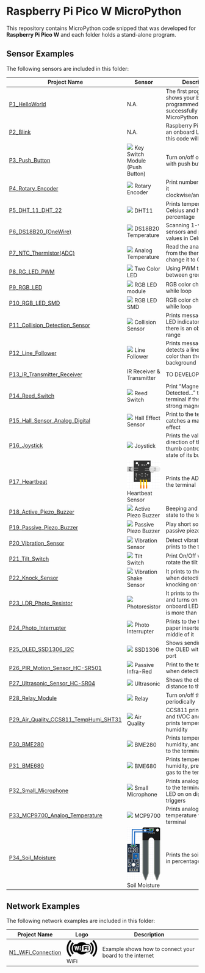 # Raspberry Pi Pico W MicroPython

This repository contains MicroPython code snipped that was developed for **Raspberry Pi Pico W** and each folder holds a stand-alone program.

## Sensor Examples
The following sensors are included in this folder:

Project Name | Sensor | Description
--- | --- | ---
[P1_HelloWorld](./sensor-examples/P1_HelloWorld/) | N.A. | The first program that shows your board programmed successfully with MicroPython
[P2_Blink](./sensor-examples/P2_Blink/) | N.A. | Raspberry Pi Pico W has an onboard LED which this code will test it 
[P3_Push_Button](./sensor-examples/P3_Push_Button/) | ![](./sensor-examples/P3_Push_Button/connection/P3_Push_Button.jpg) Key Switch Module (Push Button) | Turn on/off onboard LED with push button
[P4_Rotary_Encoder](./sensor-examples/P4_Rotary_Encoder/) | ![](./sensor-examples/P4_Rotary_Encoder/connection/P4_Rotatry_Encoder.jpg) Rotary Encoder | Print numbers by turning it clockwise/anticlockwise. 
[P5_DHT_11_DHT_22](./sensor-examples/P5_DHT_11_DHT_22/) | ![](./sensor-examples/P5_DHT_11_DHT_22/connection/P5_DHT11.jpg) DHT11 | Prints temperature in Celsius and humidity in percentage
[P6_DS18B20_(OneWire)](./sensor-examples/P6_DS18B20_(OneWire)/) | ![](./sensor-examples/P6_DS18B20_(OneWire)/connection/P6_DS18B20.jpg) DS18B20 Temperature | Scanning 1-wire for all sensors and printing the values in Celsius
[P7_NTC_Thermistor(ADC)](./sensor-examples/P7_NTC_Thermistor(ADC)/) | ![](./sensor-examples/P7_NTC_Thermistor(ADC)/connection/P7_NTC_Thermistor.jpg) Analog Temperature | Read the analog value from the thermistor and change it to Celsius
[P8_RG_LED_PWM](./sensor-examples/P8_RG_LED_PWM/) | ![](./sensor-examples/P8_RG_LED_PWM/connection/P8_RG_Two_Color.jpg) Two Color LED | Using PWM to fade LED between green and red
[P9_RGB_LED](./sensor-examples/P9_RGB_LED/) | ![](./sensor-examples/P9_RGB_LED/connection/P9_RGB_LED.jpg) RGB LED module | RGB color change in a while loop
[P10_RGB_LED_SMD](./sensor-examples/P10_RGB_LED_SMD/) | ![](./sensor-examples/P10_RGB_LED_SMD/connection/P10_RGB_SMD_LED.jpg) RGB LED SMD | RGB color change in a while loop
[P11_Collision_Detection_Sensor](./sensor-examples/P11_Collision_Detection_Sensor/) | ![](./sensor-examples/P11_Collision_Detection_Sensor/connection/P11_Collision_Detection.jpg) Collision Sensor | Prints messages with LED indicator when there is an object in its range
[P12_Line_Follower](./sensor-examples/P12_Line_Follower/) | ![](./sensor-examples/P12_Line_Follower/connection/P12_Path_Follower.jpg) Line Follower | Prints message while it detects a line different color than the background
[P13_IR_Transmitter_Receiver](./sensor-examples/P13_IR_Transmitter_Receiver/) | IR Receiver & Transmitter | TO DEVELOP… 
[P14_Reed_Switch](./sensor-examples/P14_Reed_Switch/) | ![](./sensor-examples/P14_Reed_Switch/connection/P14_Reed_Switch.jpg) Reed Switch | Print “Magnetic Detected…” to the terminal if there is a strong magnet close to it
[P15_Hall_Sensor_Analog_Digital](./sensor-examples/P15_Hall_Sensor_Analog_Digital/) | ![](./sensor-examples/P15_Hall_Sensor_Analog_Digital/connection/P15_Halleffect.jpg) Hall Effect Sensor | Print to the terminal if it catches a magnetic effect
[P16_Joystick](./sensor-examples/P16_Joystick/) | ![](./sensor-examples/P16_Joystick/connection/P16_Joystick.jpg) Joystick | Prints the value and direction of the joystick thumb control and the state of its button
[P17_Heartbeat](./sensor-examples/P17_Heartbeat/) | ![](./sensor-examples/P17_Heartbeat/connection/P17_Heartbeat.jpg) Heartbeat Sensor | Prints the ADC value to the terminal
[P18_Active_Piezo_Buzzer](./sensor-examples/P18_Active_Piezo_Buzzer/) | ![](./sensor-examples/P18_Active_Piezo_Buzzer/connection/P18_Active_Piezo.jpg) Active Piezo Buzzer | Beeping and printing the state to the terminal
[P19_Passive_Piezo_Buzzer](./sensor-examples/P19_Passive_Piezo_Buzzer/) | ![](./sensor-examples/P19_Passive_Piezo_Buzzer/connection/P19_Passive_Piezo.jpg) Passive Piezo Buzzer | Play short songs with passive piezo
[P20_Vibration_Sensor](./sensor-examples/P20_Vibration_Sensor/) | ![](./sensor-examples/P20_Vibration_Sensor/connection/P20_Vibration.jpg) Vibration Sensor | Detect vibration and prints to the terminal
[P21_Tilt_Switch](./sensor-examples/P21_Tilt_Switch/) | ![](./sensor-examples/P21_Tilt_Switch/connection/P21_Tilt_Switch.jpg) Tilt Switch | Print On/Off when we rotate the tilt switch
[P22_Knock_Sensor](./sensor-examples/P22_Knock_Sensor/) | ![](./sensor-examples/P22_Knock_Sensor/connection/P22_Knock.jpg) Vibration Shake Sensor | It prints to the terminal when detecting knocking on the sensor
[P23_LDR_Photo_Resistor](./sensor-examples/P23_LDR_Photo_Resistor/) | ![](./sensor-examples/P23_LDR_Photo_Resistor/connection/P23_Photoresistor.jpg) Photoresistor | It prints to the terminal and turns on the onboard LED if darkness is more than 70 percent
[P24_Photo_Interrupter](./sensor-examples/P24_Photo_Interrupter/) | ![](./sensor-examples/P24_Photo_Interrupter/connection/P24_Photo_Interrupter.jpg) Photo Interrupter | Prints to the terminal if a paper inserted in the middle of it
[P25_OLED_SSD1306_I2C](./sensor-examples/P25_OLED_SSD1306_I2C/) | ![](./sensor-examples/P25_OLED_SSD1306_I2C/connection/P25_SSD1306.jpg) SSD1306 | Shows sending texts to the OLED with the I2C port
[P26_PIR_Motion_Sensor_HC-SR501](./sensor-examples/P26_PIR_Motion_Sensor_HC-SR501/) | ![](./sensor-examples/P26_PIR_Motion_Sensor_HC-SR501/connection/P26_PIR_Motion.jpg) Passive Infra-Red | Print to the terminal when detecting motion
[P27_Ultrasonic_Sensor_HC-SR04](./sensor-examples/P27_Ultrasonic_Sensor_HC-SR04/) | ![](./sensor-examples/P27_Ultrasonic_Sensor_HC-SR04/connection/P27_Ultrasonic.jpg) Ultrasonic | Shows the object distance to the module
[P28_Relay_Module](./sensor-examples/P28_Relay_Module/) | ![](./sensor-examples/P28_Relay_Module/connection/P28_Relay.jpg) Relay | Turn on/off the relay periodically
[P29_Air_Quality_CCS811_TempHumi_SHT31](./sensor-examples/P29_Air_Quality_CCS811_TempHumi_SHT31/) | ![](./sensor-examples/P29_Air_Quality_CCS811_TempHumi_SHT31/connection/P29_CCS811_SHT31.jpg) Air Quality | CCS811 prints the CO2 and tVOC and SHT31 prints temperature and humidity
[P30_BME280](./sensor-examples/P30_BME280/) | ![](./sensor-examples/P30_BME280/connection/P30_BME280.jpg) BME280 | Prints temperature, humidity, and pressure to the terminal
[P31_BME680](./sensor-examples/P31_BME680/) | ![](./sensor-examples/P31_BME680/connection/P31_BME680.jpg) BME680 | Prints temperature, humidity, pressure, and gas to the terminal
[P32_Small_Microphone](./sensor-examples/P32_Small_Microphone/) | ![](./sensor-examples/P32_Small_Microphone/connection/P32_Small_Microphone.jpg) Small Microphone | Prints analog pin value to the terminal and turns LED on on digital pin triggers
[P33_MCP9700_Analog_Temperature](./sensor-examples/P33_MCP9700_Analog_Temperature/) | ![](./sensor-examples/P33_MCP9700_Analog_Temperature/connection/P33_MCP9700.jpg) MCP9700 | Prints analog temperature value to the terminal
[P34_Soil_Moisture](./sensor-examples/P34_Soil_Moisture/) | ![](./sensor-examples/P34_Soil_Moisture/connection/P34_Soil_Moisture.jpg) Soil Moisture | Prints the soil moisture in percentage


## Network Examples
The following network examples are included in this folder:

Project Name | Logo | Description
--- | --- | ---
[N1_WiFi_Connection](./network-examples/N1_WiFi_Connection/) | ![](./network-examples/N1_WiFi_Connection/logo/wifi_logo.jpg) WiFi | Example shows how to connect your board to the internet
